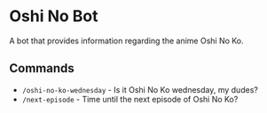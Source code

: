 # Oshi No Bot
A bot that provides information regarding the anime Oshi No Ko.

## Commands
- `/oshi-no-ko-wednesday` - Is it Oshi No Ko wednesday, my dudes?
- `/next-episode` - Time until the next episode of Oshi No Ko?